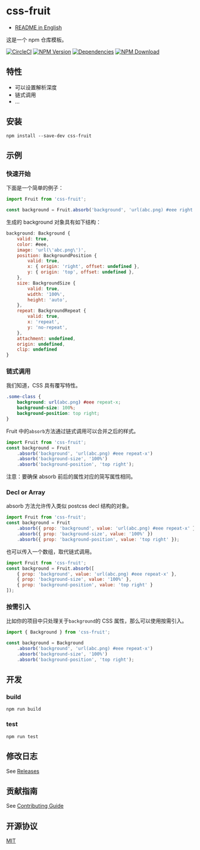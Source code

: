 # css-fruit

- [README in English](README.md)

这是一个 npm 仓库模板。

[![CircleCI][circleci-img]][circleci-url]
[![NPM Version][npm-img]][npm-url]
[![Dependencies][david-img]][david-url]
[![NPM Download][download-img]][download-url]

[circleci-img]: https://img.shields.io/circleci/project/github/necfe/css-fruit.svg?style=flat-square
[circleci-url]: https://circleci.com/gh/necfe/css-fruit
[npm-img]: http://img.shields.io/npm/v/css-fruit.svg?style=flat-square
[npm-url]: http://npmjs.org/package/css-fruit
[david-img]: http://img.shields.io/david/necfe/css-fruit.svg?style=flat-square
[david-url]: https://david-dm.org/necfe/css-fruit
[download-img]: https://img.shields.io/npm/dm/css-fruit.svg?style=flat-square
[download-url]: https://npmjs.org/package/css-fruit

## 特性

- 可以设置解析深度
- 链式调用
- ...

## 安装

``` shell
npm install --save-dev css-fruit
```

## 示例

### 快速开始

下面是一个简单的例子：

``` js
import Fruit from 'css-fruit';

const background = Fruit.absorb('background', 'url(abc.png) #eee right top repeat-x');
```

生成的 background 对象具有如下结构：

``` js
background: Background {
    valid: true,
    color: #eee,
    image: 'url(\'abc.png\')',
    position: BackgroundPosition {
        valid: true,
        x: { origin: 'right', offset: undefined },
        y: { origin: 'top', offset: undefined },
    },
    size: BackgroundSize {
        valid: true,
        width: '100%',
        height: 'auto',
    },
    repeat: BackgroundRepeat {
        valid: true,
        x: 'repeat',
        y: 'no-repeat',
    },
    attachment: undefined,
    origin: undefined,
    clip: undefined
}
```

### 链式调用

我们知道，CSS 具有覆写特性。

``` css
.some-class {
    background: url(abc.png) #eee repeat-x;
    background-size: 100%;
    background-position: top right;
}
```

Fruit 中的`absorb`方法通过链式调用可以合并之后的样式。

``` js
import Fruit from 'css-fruit';
const background = Fruit
    .absorb('background', 'url(abc.png) #eee repeat-x')
    .absorb('background-size', '100%')
    .absorb('background-position', 'top right');
```

注意：要确保 absorb 前后的属性对应的简写属性相同。

### Decl or Array

absorb 方法允许传入类似 postcss decl 结构的对象。

``` js
import Fruit from 'css-fruit';
const background = Fruit
    .absorb({ prop: 'background', value: 'url(abc.png) #eee repeat-x' })
    .absorb({ prop: 'background-size', value: '100%' })
    .absorb({ prop: 'background-position', value: 'top right' });
```

也可以传入一个数组，取代链式调用。

``` js
import Fruit from 'css-fruit';
const background = Fruit.absorb([
    { prop: 'background', value: 'url(abc.png) #eee repeat-x' },
    { prop: 'background-size', value: '100%' },
    { prop: 'background-position', value: 'top right' }
]);
```

### 按需引入

比如你的项目中只处理关于`background`的 CSS 属性，那么可以使用按需引入。

``` js
import { Background } from 'css-fruit';

const background = Background
    .absorb('background', 'url(abc.png) #eee repeat-x')
    .absorb('background-size', '100%')
    .absorb('background-position', 'top right');
```

<!-- ## 选项

#### name

某个功能的名称。

- Type: `string`
- Default: `'hello'`

#### auto

是否自动做某件事。

- Type: `boolean`
- Default: `'true'` -->

## 开发

### build

``` shell
npm run build
```

### test

``` shell
npm run test
```

## 修改日志

See [Releases](https://github.com/necfe/css-fruit/releases)

## 贡献指南

See [Contributing Guide](https://github.com/vusion/DOCUMENTATION/issues/8)

## 开源协议

[MIT](LICENSE)
